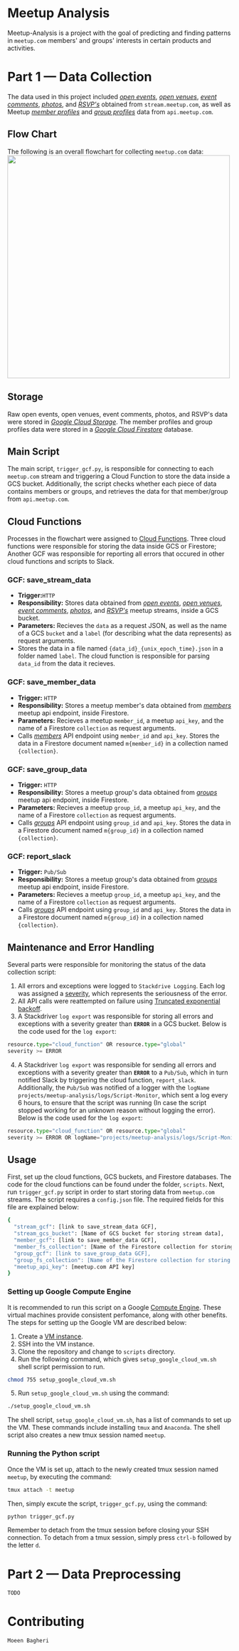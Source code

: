 # Meetup Analysis
Meetup-Analysis is a project with the goal of predicting and finding patterns in `meetup.com` members' and groups' interests in certain products and activities. 

# Part 1 — Data Collection
The data used in this project included [_open events_](http://stream.meetup.com/2/open_events), [_open venues_](http://stream.meetup.com/2/open_venues?trickle), [_event comments_](http://stream.meetup.com/2/event_comments), [_photos_](http://stream.meetup.com/2/photos), and [_RSVP's_](http://stream.meetup.com/2/rsvps) obtained from `stream.meetup.com`, as well as Meetup [_member profiles_](https://api.meetup.com/2/members/) and [_group profiles_](https://api.meetup.com/2/groups) data from `api.meetup.com`. 

## Flow Chart
The following is an overall flowchart for collecting `meetup.com` data:
<img src="https://www.lucidchart.com/publicSegments/view/555cb8c6-c02a-4f9d-a767-c9834a4bb38d/image.jpeg" width="500"/>

## Storage
Raw open events, open venues, event comments, photos, and RSVP's data were stored in [_Google Cloud Storage_](https://console.cloud.google.com/storage/browser/meetup_stream_data?project=meetup-analysis). The member profiles and group profiles data were stored in a [_Google Cloud Firestore_](https://console.cloud.google.com/firestore) database.

## Main Script
The main script, `trigger_gcf.py`, is responsible for connecting to each `meetup.com` stream and triggering a Cloud Function to store the data inside a GCS bucket. Additionally, the script checks whether each piece of data contains members or groups, and retrieves the data for that member/group from `api.meetup.com`.

## Cloud Functions
Processes in the flowchart were assigned to [Cloud Functions](https://cloud.google.com/functions/docs/). Three cloud functions were responsible for storing the data inside GCS or Firestore; Another GCF was responsible for reporting all errors that occured in other cloud functions and scripts to Slack.

### GCF: save_stream_data
* **Trigger:**`HTTP`
* **Responsibility:** Stores data obtained from [_open events_](http://stream.meetup.com/2/open_events), [_open venues_](http://stream.meetup.com/2/open_venues?trickle), [_event comments_](http://stream.meetup.com/2/event_comments), [_photos_](http://stream.meetup.com/2/photos), and [_RSVP's_](http://stream.meetup.com/2/rsvps) meetup streams, inside a GCS bucket.
* **Parameters:** Recieves the `data` as a request JSON, as well as the name of a GCS `bucket` and a `label` (for describing what the data represents) as request arguments. 
* Stores the data in a file named `{data_id}_{unix_epoch_time}.json` in a folder named `label`. The cloud function is responsible for parsing `data_id` from the data it recieves.

### GCF: save_member_data
* **Trigger:** `HTTP`
* **Responsibility:** Stores a meetup member's data obtained from [_members_](https://api.meetup.com/2/members/) meetup api endpoint, inside Firestore.
* **Parameters:** Recieves a meetup `member_id`, a meetup `api_key`, and the name of a Firestore `collection` as request arguments.
* Calls [_members_](https://api.meetup.com/2/members/) API endpoint using `member_id` and `api_key`. Stores the data in a Firestore document named `m{member_id}` in a collection named `{collection}`.

### GCF: save_group_data
* **Trigger:** `HTTP`
* **Responsibility:** Stores a meetup group's data obtained from [_groups_](https://api.meetup.com/2/groups) meetup api endpoint, inside Firestore.
* **Parameters:** Recieves a meetup `group_id`, a meetup `api_key`, and the name of a Firestore `collection` as request arguments.
* Calls [_groups_](https://api.meetup.com/2/groups) API endpoint using `group_id` and `api_key`. Stores the data in a Firestore document named `m{group_id}` in a collection named `{collection}`.

### GCF: report_slack
* **Trigger:** `Pub/Sub`
* **Responsibility:** Stores a meetup group's data obtained from [_groups_](https://api.meetup.com/2/groups) meetup api endpoint, inside Firestore.  
* **Parameters:** Recieves a meetup `group_id`, a meetup `api_key`, and the name of a Firestore `collection` as request arguments.
* Calls [_groups_](https://api.meetup.com/2/groups) API endpoint using `group_id` and `api_key`. Stores the data in a Firestore document named `m{group_id}` in a collection named `{collection}`.

## Maintenance and Error Handling
Several parts were responsible for monitoring the status of the data collection script:

1. All errors and exceptions were logged to `Stackdrive Logging`. Each log was assigned a [severity](https://cloud.google.com/logging/docs/reference/v2/rest/v2/LogEntry#logseverity), which represents the seriousness of the error.
2. All API calls were reattempted on failure using [Truncated exponential backoff](https://cloud.google.com/storage/docs/exponential-backoff).
3. A Stackdriver `log export` was responsible for storing all errors and exceptions with a severity greater than **`ERROR`** in a GCS bucket. Below is the code used for the `log export`:
```python
resource.type="cloud_function" OR resource.type="global"
severity >= ERROR
```
4. A Stackdriver `log export` was responsible for sending all errors and exceptions with a severity greater than **`ERROR`** to a `Pub/Sub`, which in turn notified Slack by triggering the cloud function, `report_slack`. Additionally, the `Pub/Sub` was notified of a logger with the `logName` `projects/meetup-analysis/logs/Script-Monitor`, which sent a log every 6 hours, to ensure that the script was running (In case the script stopped working for an unknown reason without logging the error). Below is the code used for the `log export`:
```python
resource.type="cloud_function" OR resource.type="global"
severity >= ERROR OR logName="projects/meetup-analysis/logs/Script-Monitor"
```

## Usage
First, set up the cloud functions, GCS buckets, and Firestore databases. The code for the cloud functions can be found under the folder, `scripts`. Next, run `trigger_gcf.py` script in order to start storing data from `meetup.com` streams. The script requires a `config.json` file. The required fields for this file are explained below:
```bash
{
  "stream_gcf": [link to save_stream_data GCF],
  "stream_gcs_bucket": [Name of GCS bucket for storing stream data],
  "member_gcf": [link to save_member_data GCF],
  "member_fs_collection": [Name of the Firestore collection for storing members' data],
  "group_gcf": [link to save_group_data GCF],
  "group_fs_collection": [Name of the Firestore collection for storing groups' data],
  "meetup_api_key": [meetup.com API key]
}
```

### Setting up Google Compute Engine
It is recommended to run this script on a Google [Compute Engine](https://cloud.google.com/compute/). These virtual machines provide consistent perfomance, along with other benefits. The steps for setting up the Google VM are described below:
1. Create a [VM instance](https://console.cloud.google.com/projectselector/compute/instances?supportedpurview=project).
2. SSH into the VM instance.
3. Clone the repository and change to `scripts` directory.
4. Run the following command, which gives `setup_google_cloud_vm.sh` shell script permission to run.
```bash
chmod 755 setup_google_cloud_vm.sh
```
5. Run `setup_google_cloud_vm.sh` using the command:
```bash
./setup_google_cloud_vm.sh
```
The shell script, `setup_google_cloud_vm.sh`, has a list of commands to set up the VM. These commands include installing `tmux` and `Anaconda`. The shell script also creates a new tmux session named `meetup`.

### Running the Python script
Once the VM is set up, attach to the newly created tmux session named `meetup`, by executing the command:
```bash
tmux attach -t meetup
```
Then, simply excute the script, `trigger_gcf.py`, using the command: 
```bash
python trigger_gcf.py
```
Remember to detach from the tmux session before closing your SSH connection. To detach from a tmux session, simply press ```ctrl-b``` followed by the letter ```d```.

# Part 2 — Data Preprocessing
```python
TODO
```
# Contributing
```bash
Moeen Bagheri
```
